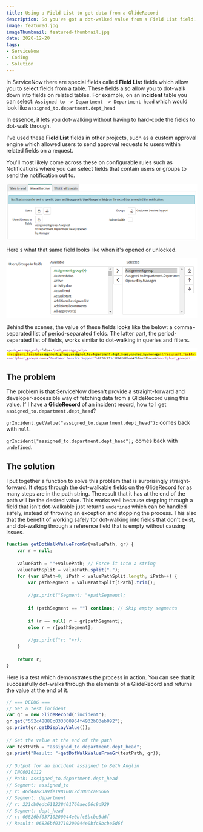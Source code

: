 ```yaml
---
title: Using a Field List to get data from a GlideRecord
description: So you've got a dot-walked value from a Field List field. How do you use that to get data out of a ServiceNow GlideRecord?
image: featured.jpg
imageThumbnail: featured-thumbnail.jpg
date: 2020-12-20
tags:
- ServiceNow
- Coding
- Solution
---
```


In ServiceNow there are special fields called **Field List** fields which allow you to select fields from a table. These fields also allow you to dot-walk down into fields on related tables. For example, on an **incident** table you can select:
`Assigned to -> Department -> Department head`
which would look like
`assigned_to.department.dept_head`

In essence, it lets you dot-walking without having to hard-code the fields to dot-walk through.

I've used these **Field List** fields in other projects, such as a custom approval engine which allowed users to send approval requests to users within related fields on a request.

You'll most likely come across these on configurable rules such as Notifications where you can select fields that contain users or groups to send the notification out to.

![](./image-1.png)

Here's what that same field looks like when it's opened or unlocked.

![](./image-2.png)

Behind the scenes, the value of these fields looks like the below: a comma-separated list of period-separated fields. The latter part, the period-separated list of fields, works similar to dot-walking in queries and filters.

![](./image-3.png)

## The problem
The problem is that ServiceNow doesn't provide a straight-forward and developer-accessible way of fetching data from a GlideRecord using this value. If I have a **GlideRecord** of an incident record, how to I get `assigned_to.department.dept_head`?

`grIncident.getValue("assigned_to.department.dept_head");` comes back with `null`.

`grIncident["assigned_to.department.dept_head"];` comes back with `undefined`.

## The solution
I put together a function to solve this problem that is surprisingly straight-forward. It steps through the dot-walkable fields on the GlideRecord for as many steps are in the path string. The result that it has at the end of the path will be the desired value. This works well because stepping through a field that isn't dot-walkable just returns `undefined` which can be handled safely, instead of throwing an exception and stopping the process. This also  that the benefit of working safely for dot-walking into fields that don't exist, and dot-walking through a reference field that is empty without causing issues.

```js
function getDotWalkValueFromGr(valuePath, gr) {
	var r = null;
	
	valuePath = ""+valuePath; // Force it into a string
	valuePathSplit = valuePath.split(".");
	for (var iPath=0; iPath < valuePathSplit.length; iPath++) {
		var pathSegment = valuePathSplit[iPath].trim();
		
		//gs.print("Segment: "+pathSegment);
		
		if (pathSegment == "") continue; // Skip empty segments
		
		if (r == null) r = gr[pathSegment];
		else r = r[pathSegment];
		
		//gs.print("r: "+r);
	}

	return r;
}
```

Here is a test which demonstrates the process in action. You can see that it successfully dot-walks through the elements of a GlideRecord and returns the value at the end of it.

```js
// === DEBUG ===
// Get a test incident
var gr = new GlideRecord("incident");
gr.get("552c48888c033300964f4932b03eb092");
gs.print(gr.getDisplayValue());

// Get the value at the end of the path
var testPath = "assigned_to.department.dept_head";
gs.print("Result: "+getDotWalkValueFromGr(testPath, gr));

// Output for an incident assigned to Beth Anglin
// INC0010112
// Path: assigned_to.department.dept_head
// Segment: assigned_to
// r: 46d44a23a9fe19810012d100cca80666
// Segment: department
// r: 221db0edc611228401760aec06c9d929
// Segment: dept_head
// r: 06826bf03710200044e0bfc8bcbe5d6f
// Result: 06826bf03710200044e0bfc8bcbe5d6f
```
